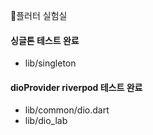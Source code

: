 📘플러터 실험실

#### 싱글톤 테스트 완료
- lib/singleton

#### dioProvider riverpod 테스트 완료
- lib/common/dio.dart
- lib/dio_lab
